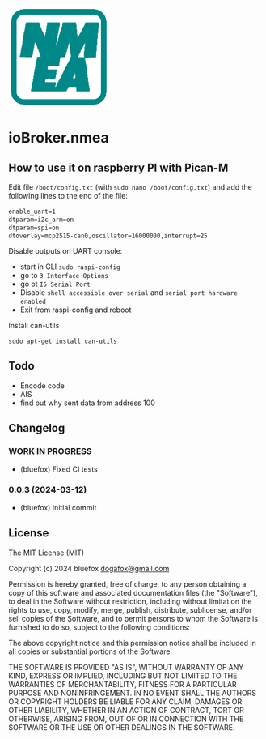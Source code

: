 ![Logo](admin/nmea.png)
# ioBroker.nmea

## How to use it on raspberry PI with Pican-M

Edit file `/boot/config.txt` (with `sudo nano /boot/config.txt`) and add the following lines to the end of the file:
```
enable_uart=1
dtparam=i2c_arm=on
dtparam=spi=on
dtoverlay=mcp2515-can0,oscillator=16000000,interrupt=25 
```

Disable outputs on UART console: 
- start in CLI `sudo raspi-config`
- go to `3 Interface Options`
- go ot `I5 Serial Port`
- Disable `shell accessible over serial` and `serial port hardware enabled`
- Exit from raspi-config and reboot

Install can-utils
```
sudo apt-get install can-utils
```

## Todo
- Encode code
- AIS
- find out why sent data from address 100

<!--
	### **WORK IN PROGRESS**
-->
## Changelog
### **WORK IN PROGRESS**
* (bluefox) Fixed CI tests

### 0.0.3 (2024-03-12)
* (bluefox) Initial commit

## License
The MIT License (MIT)

Copyright (c) 2024 bluefox <dogafox@gmail.com>

Permission is hereby granted, free of charge, to any person obtaining a copy
of this software and associated documentation files (the "Software"), to deal
in the Software without restriction, including without limitation the rights
to use, copy, modify, merge, publish, distribute, sublicense, and/or sell
copies of the Software, and to permit persons to whom the Software is
furnished to do so, subject to the following conditions:

The above copyright notice and this permission notice shall be included in
all copies or substantial portions of the Software.

THE SOFTWARE IS PROVIDED "AS IS", WITHOUT WARRANTY OF ANY KIND, EXPRESS OR
IMPLIED, INCLUDING BUT NOT LIMITED TO THE WARRANTIES OF MERCHANTABILITY,
FITNESS FOR A PARTICULAR PURPOSE AND NONINFRINGEMENT. IN NO EVENT SHALL THE
AUTHORS OR COPYRIGHT HOLDERS BE LIABLE FOR ANY CLAIM, DAMAGES OR OTHER
LIABILITY, WHETHER IN AN ACTION OF CONTRACT, TORT OR OTHERWISE, ARISING FROM,
OUT OF OR IN CONNECTION WITH THE SOFTWARE OR THE USE OR OTHER DEALINGS IN
THE SOFTWARE.
